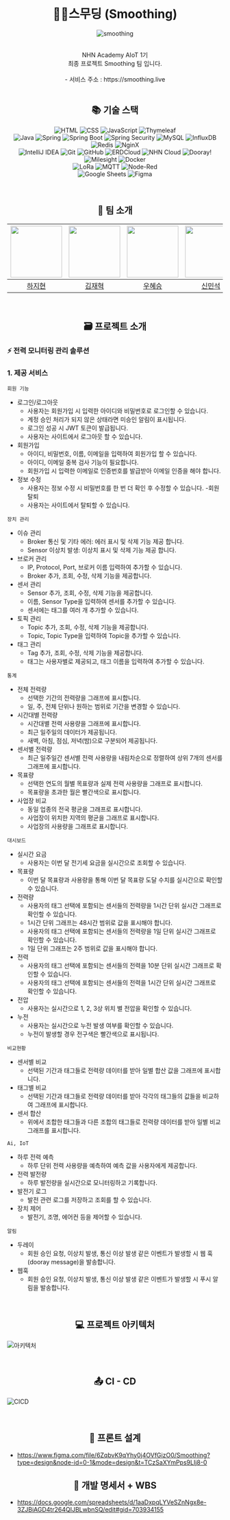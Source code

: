 # <div align=center>🌱🍃스무딩 (Smoothing)</div>
<div align=center>

![smoothing](https://github.com/nhnacademy-aiot1-Smoothing/.github/assets/140356909/69437e68-3e1f-41cb-8efc-169842e3598a)

<br>
NHN Academy AIoT 1기<br>
최종 프로젝트 Smoothing 팀 입니다.
<br>
<br>
- 서비스 주소 : https://smoothing.live
<br>
<br>

## <div align=center>📚 기술 스택 </div>

![HTML](https://img.shields.io/badge/HTML5-E34F26?style=for-the-badge&logo=html5&logoColor=white)
![CSS](https://img.shields.io/badge/CSS3-1572B6?style=for-the-badge&logo=css3&logoColor=white)
![JavaScript](https://img.shields.io/badge/JavaScript-F7DF1E?style=for-the-badge&logo=javascript&logoColor=black)
![Thymeleaf](https://img.shields.io/badge/Thymeleaf-%23005C0F.svg?style=for-the-badge&logo=Thymeleaf&logoColor=white)
<br>
![Java](https://img.shields.io/badge/Java-007396?style=for-the-badge&logo=java&logoColor=white)
![Spring](https://img.shields.io/badge/Spring-6DB33F?style=for-the-badge&logo=spring&logoColor=white)
![Spring Boot](https://img.shields.io/badge/Spring_Boot-6DB33F?style=for-the-badge&logo=spring-boot&logoColor=white)
![Spring Security](https://img.shields.io/badge/Spring_Security-6DB33F?style=for-the-badge&logo=spring-security&logoColor=white)
![MySQL](https://img.shields.io/badge/MySQL-4479A1?style=for-the-badge&logo=mysql&logoColor=white)
![InfluxDB](https://img.shields.io/badge/InfluxDB-22ADF6?style=for-the-badge&logo=influxdb&logoColor=white)
![Redis](https://img.shields.io/badge/Redis-DC382D?style=for-the-badge&logo=redis&logoColor=white)
![NginX](https://img.shields.io/badge/Nginx-009639?style=for-the-badge&logo=nginx&logoColor=white)
<br>
![IntelliJ IDEA](https://img.shields.io/badge/IntelliJ_IDEA-000000?style=for-the-badge&logo=intellij-idea&logoColor=white)
![Git](https://img.shields.io/badge/Git-F05032?style=for-the-badge&logo=git&logoColor=white)
![GitHub](https://img.shields.io/badge/GitHub-181717?style=for-the-badge&logo=github&logoColor=white)
![ERDCloud](https://img.shields.io/badge/ERDCloud-5C2D91?style=for-the-badge&logo=microsoft&logoColor=white)
![NHN Cloud](https://img.shields.io/badge/NHN_Cloud-00A9E0?style=for-the-badge&logo=nhn&logoColor=white)
![Dooray!](https://img.shields.io/badge/Dooray-00A9E0?style=for-the-badge&logo=nhn&logoColor=white)
![Milesight](https://img.shields.io/badge/Milesight-1E88E5?style=for-the-badge&logo=azure-devops&logoColor=white)
![Docker](https://img.shields.io/badge/Docker-2CA5E0?style=for-the-badge&logo=docker&logoColor=white)
<br>
![LoRa](https://img.shields.io/badge/LoRa-43B02A?style=for-the-badge&logo=lora&logoColor=white)
![MQTT](https://img.shields.io/badge/MQTT-660066?style=for-the-badge&logo=mqtt&logoColor=white)
![Node-Red](https://img.shields.io/badge/Node--Red-8F0000?style=for-the-badge&logo=nodered&logoColor=white)
<br>
![Google Sheets](https://img.shields.io/badge/Google_Sheets-34A853?style=for-the-badge&logo=google-sheets&logoColor=white)
![Figma](https://img.shields.io/badge/Figma-F24E1E?style=for-the-badge&logo=figma&logoColor=white)
<!--<br>-->
<!--![ChatGPT](https://img.shields.io/badge/ChatGPT-74aa9c?style=for-the-badge&logo=openai&logoColor=white)-->
</div>
<br>

## <div align=center>🤝 팀 소개</div>
<img src="https://github.com/nhnacademy-aiot1-Smoothing/.github/assets/140356909/c49a1679-0abb-46a9-a814-dae4d5bf3406" height=120 width=120> <br/> | <img src="https://github.com/nhnacademy-aiot1-Smoothing/.github/assets/140356909/9cc02fd3-86d4-47d7-8358-2f0df817d456" height=120 width=120> <br/> | <img src="https://github.com/nhnacademy-aiot1-Smoothing/.github/assets/140356909/375556e4-8ee0-46c1-9f97-e78f7ea8acb0" height=120 width=120> <br/> | <img src="https://github.com/nhnacademy-aiot1-Smoothing/.github/assets/140356909/16bd2055-55c1-47b9-8f59-66d954356aea" height=120 width=120> <br/> | <img src="https://github.com/nhnacademy-aiot1-Smoothing/.github/assets/140356909/9fa8fb9d-8e58-437f-9ccf-acb63911736f" height=120 width=120> <br/> | <img src="https://github.com/nhnacademy-aiot1-Smoothing/.github/assets/140356909/a8fe51c9-cf32-4edb-8f4b-bb9ccbe44219" height=120 width=120> <br/> | <img src="https://github.com/nhnacademy-aiot1-Smoothing/.github/assets/140356909/35985f18-accc-4da8-acfc-3cb2c40d5c1b" height=120 width=120> <br/> |
|:--:|:--:|:--:|:--:|:--:|:--:|:--:|
| [하지현](https://github.com/haaazzi) | [김재혁](https://github.com/JaeHyeok29) | [우혜승](https://github.com/doramonz) | [신민석](https://github.com/supaicy) | [배범익](https://github.com/Maru375) | [김지윤](https://github.com/kkimjiyoon) | [박영준](https://github.com/NAKTA-Y) |
<br>

## <div align=center>🗃️ 프로젝트 소개 </div>
### ⚡️ 전력 모니터링 관리 솔루션

### 1. 제공 서비스

`회원 기능`
- 로그인/로그아웃
  - 사용자는 회원가입 시 입력한 아이디와 비밀번호로 로그인할 수 있습니다.
  - 계정 승인 처리가 되지 않은 상태라면 미승인 알림이 표시됩니다.
  - 로그인 성공 시 JWT 토큰이 발급됩니다.
  - 사용자는 사이트에서 로그아웃 할 수 있습니다.
- 회원가입
  - 아이디, 비밀번호, 이름, 이메일을 입력하여 회원가입 할 수 있습니다.
  - 아이디, 이메일 중복 검사 기능이 필요합니다.
  - 회원가입 시 입력한 이메일로 인증번호를 발급받아 이메일 인증을 해야 합니다.
- 정보 수정
  - 사용자는 정보 수정 시 비밀번호를 한 번 더 확인 후 수정할 수 있습니다.
-회원 탈퇴
  - 사용자는 사이트에서 탈퇴할 수 있습니다.


`장치 관리`
- 이슈 관리
  - Broker 통신 및 기타 에러: 에러 표시 및 삭제 기능 제공 합니다.
  - Sensor 이상치 발생: 이상치 표시 및 삭제 기능 제공 합니다.
- 브로커 관리
  - IP, Protocol, Port, 브로커 이름 입력하여 추가할 수 있습니다.
  - Broker 추가, 조회, 수정, 삭제 기능을 제공합니다.
- 센서 관리
  - Sensor 추가, 조회, 수정, 삭제 기능을 제공합니다.
  - 이름, Sensor Type을 입력하여 센서를 추가할 수 있습니다.
  - 센서에는 태그를 여러 개 추가할 수 있습니다.
- 토픽 관리
  - Topic 추가, 조회, 수정, 삭제 기능을 제공합니다.
  - Topic, Topic Type을 입력하여 Topic을 추가할 수 있습니다.
- 태그 관리
  - Tag 추가, 조회, 수정, 삭제 기능을 제공합니다.
  - 태그는 사용자별로 제공되고, 태그 이름을 입력하여 추가할 수 있습니다.

`통계`
- 전체 전력량
  - 선택한 기간의 전력량을 그래프에 표시합니다.
  - 일, 주, 전체 단위나 원하는 범위로 기간을 변경할 수 있습니다.
- 시간대별 전력량
  - 시간대별 전력 사용량을 그래프에 표시합니다.
  - 최근 일주일의 데이터가 제공됩니다.
  - 새벽, 아침, 점심, 저녁(밤)으로 구분되어 제공됩니다.
- 센서별 전력량
  - 최근 일주일간 센서별 전력 사용량을 내림차순으로 정렬하여 상위 7개의 센서를 그래프에 표시합니다.
- 목표량
  - 선택한 연도의 월별 목표량과 실제 전력 사용량을 그래프로 표시합니다.
  - 목표량을 초과한 월은 빨간색으로 표시합니다.
- 사업장 비교
  - 동일 업종의 전국 평균을 그래프로 표시합니다.
  - 사업장이 위치한 지역의 평균을 그래프로 표시합니다.
  - 사업장의 사용량을 그래프로 표시합니다.

`대시보드`
- 실시간 요금 
  - 사용자는 이번 달 전기세 요금을 실시간으로 조회할 수 있습니다. 
- 목표량 
  - 이번 달 목표량과 사용량을 통해 이번 달 목표량 도달 수치를 실시간으로 확인할 수 있습니다. 
- 전력량 
  - 사용자의 태그 선택에 포함되는 센서들의 전력량을 1시간 단위 실시간 그래프로 확인할 수 있습니다. 
  - 1시간 단위 그래프는 48시간 범위로 값을 표시해야 합니다. 
  - 사용자의 태그 선택에 포함되는 센서들의 전력량을 1일 단위 실시간 그래프로 확인할 수 있습니다. 
  - 1일 단위 그래프는 2주 범위로 값을 표시해야 합니다. 
- 전력 
  - 사용자의 태그 선택에 포함되는 센서들의 전력을 10분 단위 실시간 그래프로 확인할 수 있습니다. 
  - 사용자의 태그 선택에 포함되는 센서들의 전력을 1시간 단위 실시간 그래프로 확인할 수 있습니다. 
- 전압 
  - 사용자는 실시간으로 1, 2, 3상 위치 별 전압을 확인할 수 있습니다. 
- 누전 
  - 사용자는 실시간으로 누전 발생 여부를 확인할 수 있습니다.
  - 누전이 발생할 경우 전구색은 빨간색으로 표시됩니다.

`비교현황`
- 센서별 비교
  - 선택된 기간과 태그들로 전력량 데이터를 받아 일별 합산 값을 그래프에 표시합니다.
- 태그별 비교
  - 선택된 기간과 태그들로 전력량 데이터를 받아 각각의 태그들의 값들을 비교하여 그래프에 표시합니다.
- 센서 합산
  - 위에서 조합한 태그들과 다른 조합의 태그들로 전력량 데이터를 받아 일별 비교 그래프를 표시합니다.

`Ai, IoT`
- 하루 전력 예측
  - 하루 단위 전력 사용량을 예측하여 예측 값을 사용자에게 제공합니다.
- 전력 발전량
  - 하루 발전량을 실시간으로 모니터링하고 기록합니다.
- 발전기 로그
  - 발전 관련 로그를 저장하고 조회를 할 수 있습니다.
- 장치 제어
  - 발전기, 조명, 에어컨 등을 제어할 수 있습니다.

`알림`
- 두레이
  - 회원 승인 요청, 이상치 발생, 통신 이상 발생 같은 이벤트가 발생할 시 웹 훅(dooray message)을 발송합니다.
- 웹훅
  - 회원 승인 요청, 이상치 발생, 통신 이상 발생 같은 이벤트가 발생할 시 푸시 알림을 발송합니다.

<br>

## <div align=center>💻 프로젝트 아키텍처 </div>
![아키텍처](https://github.com/nhnacademy-aiot1-Smoothing/.github/assets/140356909/7d1bdf21-85a8-4ad7-96cc-d90158e25026)

<br>

## <div align=center>📤 CI - CD </div>
![CICD](https://github.com/nhnacademy-aiot1-Smoothing/.github/assets/140356909/d1c1bb2c-37b0-4088-9a15-db710865e860)

<br>

## <div align=center>📐 프론트 설계 </div>
- https://www.figma.com/file/6ZqbvK9qYhy0j4OVfGizO0/Smoothing?type=design&node-id=0-1&mode=design&t=TCzSaXYmPps9LIj8-0

## <div align=center>📑 개발 명세서 + WBS </div>
- https://docs.google.com/spreadsheets/d/1aaDxpqLYVeSZnNgx8e-3ZJBiAGD4tr264QIJBLwbnSQ/edit#gid=703934155
